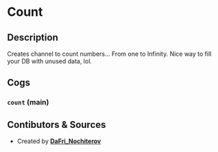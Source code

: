 # Count

## Description

Creates channel to count numbers... From one to Infinity. Nice way to fill your DB with unused data, lol.

## Cogs

### `count` (**main**)

## Contibutors & Sources

- Created by **[DaFri_Nochiterov](https://gitlab.com/dafri-nochiterov)**